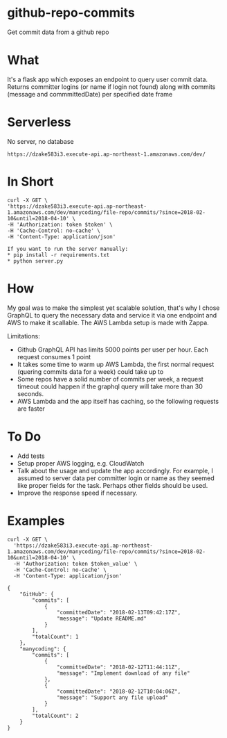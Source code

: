 # github-repo-commits
Get commit data from a github repo

# What
It's a flask app which exposes an endpoint to query user commit data.
Returns committer logins (or name if login not found) along with commits (message and commmittedDate) per specified date frame 

# Serverless
No server, no database

    https://dzake583i3.execute-api.ap-northeast-1.amazonaws.com/dev/

# In Short
    curl -X GET \
    'https://dzake583i3.execute-api.ap-northeast-1.amazonaws.com/dev/manycoding/file-repo/commits/?since=2018-02-10&until=2018-04-10' \
    -H 'Authorization: token $token' \
    -H 'Cache-Control: no-cache' \
    -H 'Content-Type: application/json'

    If you want to run the server manually:
    * pip install -r requirements.txt
    * python server.py

# How
My goal was to make the simplest yet scalable solution, that's why I chose GraphQL to query the necessary data and service it via one endpoint and AWS to make it scallable. The AWS Lambda setup is made with Zappa.

Limitations:
* Github GraphQL API has limits 5000 points per user per hour. Each request consumes 1 point
* It takes some time to warm up AWS Lambda, the first normal request (quering commits data for a week) could take up to 
* Some repos have a solid number of commits per week, a request timeout could happen if the graphql query will take more than 30 seconds.
* AWS Lambda and the app itself has caching, so the following requests are faster  

# To Do
* Add tests
* Setup proper AWS logging, e.g. CloudWatch
* Talk about the usage and update the app accordingly. For example, I assumed to server data per committer login or name as they seemed like proper fields for the task. Perhaps other fields should be used.
* Improve the response speed if necessary.

# Examples
    curl -X GET \
      'https://dzake583i3.execute-api.ap-northeast-1.amazonaws.com/dev/manycoding/file-repo/commits/?since=2018-02-10&until=2018-04-10' \
      -H 'Authorization: token $token_value' \
      -H 'Cache-Control: no-cache' \
      -H 'Content-Type: application/json' 
  
    {
        "GitHub": {
            "commits": [
                {
                    "committedDate": "2018-02-13T09:42:17Z",
                    "message": "Update README.md"
                }
            ],
            "totalCount": 1
        },
        "manycoding": {
            "commits": [
                {
                    "committedDate": "2018-02-12T11:44:11Z",
                    "message": "Implement download of any file"
                },
                {
                    "committedDate": "2018-02-12T10:04:06Z",
                    "message": "Support any file upload"
                }
            ],
            "totalCount": 2
        }
    }
